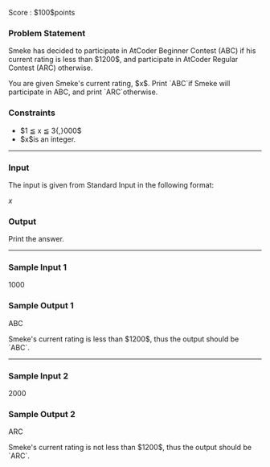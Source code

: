 
<div>

<span>

<span>

<p>
Score : $100$points
</p>

<div>

<section>

### **Problem Statement**

<p>
Smeke has decided to participate in AtCoder Beginner Contest (ABC) if his current rating is less than $1200$, and participate in AtCoder Regular Contest (ARC) otherwise.
</p>

<p>
You are given Smeke's current rating, $x$. Print `ABC`if Smeke will participate in ABC, and print `ARC`otherwise.
</p>

</section>

</div>

<div>

<section>

### **Constraints**

<ul>

<li>
$1 ≦ x ≦ 3{,}000$
</li>

<li>
$x$is an integer.
</li>

</ul>

</section>

</div>

---

<div>

<div>

<section>

### **Input**

<p>
The input is given from Standard Input in the following format:
</p>

<div>

$x$
</div>

</section>

</div>

<div>

<section>

### **Output**

<p>
Print the answer.
</p>

</section>

</div>

</div>

---

<div>

<section>

### **Sample Input 1**

<div>

1000

</div>

</section>

</div>

<div>

<section>

### **Sample Output 1**

<div>

ABC

</div>

<p>
Smeke's current rating is less than $1200$, thus the output should be `ABC`.
</p>

</section>

</div>

---

<div>

<section>

### **Sample Input 2**

<div>

2000

</div>

</section>

</div>

<div>

<section>

### **Sample Output 2**

<div>

ARC

</div>

<p>
Smeke's current rating is not less than $1200$, thus the output should be `ARC`.
</p>

</section>

</div>

</span>

</span>

</div>
